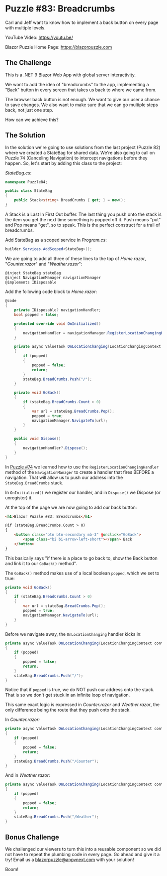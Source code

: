 # Puzzle #83: Breadcrumbs

Carl and Jeff want to know how to implement a back button on every page with multiple levels.

YouTube Video: https://youtu.be/

Blazor Puzzle Home Page: https://blazorpuzzle.com

## The Challenge

This is a .NET 9 Blazor Web App with global server interactivity.

We want to add the idea of "breadcrumbs" to the app, implementing a "Back" button in every screen that takes us back to where we came from.

The browser back button is not enough. We want to give our user a chance to save changes. We also want to make sure that we can go multiple steps back, not just one step.

How can we achieve this?

## The Solution

In the solution we're going to use solutions from the last project (Puzzle 82) where we created a StateBag for shared data. We're also going to call on Puzzle 74 (Canceling Navigation) to intercept navigations before they happen. So, let's start by adding this class to the project:

*StateBag.cs*:

```c#
namespace Puzzle84;

public class StateBag
{
	public Stack<string> BreadCrumbs { get; } = new();
}
```

A Stack is a Last In First Out buffer. The last thing you push onto the stack is the item you get the next time something is popped off it. Push means "put" and Pop means "get", so to speak. This is the perfect construct for a trail of breadcrumbs.

Add StateBag as a scoped service in *Program.cs*:

```c#
builder.Services.AddScoped<StateBag>();
```

We are going to add all three of these lines to the top of *Home.razor*, "*Counter.razor*" and "*Weather.razor*":

```c#
@inject StateBag stateBag
@inject NavigationManager navigationManager
@implements IDisposable
```

Add the following code block to *Home.razor*:

```c#
@code 
{
    private IDisposable? navigationHandler;
    bool popped = false;

    protected override void OnInitialized()
    {
        navigationHandler = navigationManager.RegisterLocationChangingHandler(OnLocationChanging);
    }

    private async ValueTask OnLocationChanging(LocationChangingContext context)
    {
        if (popped)
        {
            popped = false;
            return;
        }
        stateBag.BreadCrumbs.Push("/");
    }

    private void GoBack()
    {
        if (stateBag.BreadCrumbs.Count > 0)
        {
            var url = stateBag.BreadCrumbs.Pop();
            popped = true;
            navigationManager.NavigateTo(url);
        }
    }

    public void Dispose()
    {
        navigationHandler?.Dispose();
    }
}
```

In [Puzzle #74](https://github.com/BlazorPuzzle/Puzzle-74/tree/master/Solution) we learned how to use the `RegisterLocationChangingHandler` method of the `NavigationManager` to create a handler that fires BEFORE a navigation. That will allow us to push our address into the `StateBag.BreadCrumbs` stack.

In `OnInitialized()` we register our handler, and in `Dispose()` we Dispose (or unregister) it.

At the top of the page we are now going to add our back button:

```html
<h1>Blazor Puzzle #83: Breadcrumbs</h1>

@if (stateBag.BreadCrumbs.Count > 0)
{
    <button class="btn btn-secondary mb-3" @onclick="GoBack">
        <span class="bi bi-arrow-left-short"></span> Back
    </button>
}
```

This basically says "if there is a place to go back to, show the Back button and link it to our `GoBack()` method".

The `GoBack()` method makes use of a local boolean `popped`, which we set to true:

```c#
private void GoBack()
{
    if (stateBag.BreadCrumbs.Count > 0)
    {
        var url = stateBag.BreadCrumbs.Pop();
        popped = true;
        navigationManager.NavigateTo(url);
    }
}
```

Before we navigate away, the `OnLocationChanging` handler kicks in:

```c#
private async ValueTask OnLocationChanging(LocationChangingContext context)
{
    if (popped)
    {
        popped = false;
        return;
    }
    stateBag.BreadCrumbs.Push("/");
}
```

Notice that if `popped` is true, we do NOT push our address onto the stack. That is so we don't get stuck in an infinite loop of navigation.

This same exact logic is expressed in *Counter.razor* and *Weather.razor*, the only difference being the route that they push onto the stack.

In *Counter.razor:*

```c#
private async ValueTask OnLocationChanging(LocationChangingContext context)
{
    if (popped)
    {
        popped = false;
        return;
    }
    stateBag.BreadCrumbs.Push("/Counter");
}
```

And in *Weather.razor*:

```c#
private async ValueTask OnLocationChanging(LocationChangingContext context)
{
    if (popped)
    {
        popped = false;
        return;
    }
    stateBag.BreadCrumbs.Push("/Weather");
}
```

## Bonus Challenge

We challenged our viewers to turn this into a reusable component so we did not have to repeat the plumbing code in every page. Go ahead and give it a try! Email us a blazorpuzzle@appvnext.com with your solution!

Boom!
